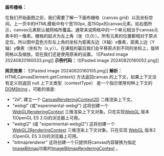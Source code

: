 **画布栅格：**

在我们开始画图之前，我们需要了解一下画布栅格（canvas grid）以及坐标空间。上一页中的HTML模板中有个宽150px, 高150px的canvas元素。如右图所示，canvas元素默认被网格所覆盖。通常来说网格中的一个单元相当于canvas元素中的一像素。栅格的起点为左上角（坐（0,0））。所有元素的位置都相对于原点定位。所以图中蓝色方形左上角的坐标为距离左边（X轴）x像素，距离上边（Y轴）y像素（坐标为（x,y））。在课程的最后我们会平移原点到不同的坐标上，旋转网格以及缩放。现在我们还是使用原来的设置。
![[Pasted image 20240820160033.png]]
**示例代码：**
![[Pasted image 20240820160052.png]]

**网页效果：**
![[Pasted image 20240820160105.png]]
**解析：**
HTMLCanvasElement.getContext() 方法返回canvas 的上下文，如果上下文没有定义则返回 null
上下文类型（contextType）
是一个指示使用何种上下文的 [DOMString](https://developer.mozilla.org/zh-CN/docs/Web/API/DOMString) 。可能的值是:
- "2d", 建立一个 [CanvasRenderingContext2D](https://developer.mozilla.org/zh-CN/docs/Web/API/CanvasRenderingContext2D) 二维渲染上下文。
- "webgl" (或"experimental-webgl") 这将创建一个 [WebGLRenderingContext](https://developer.mozilla.org/zh-CN/docs/Web/API/WebGLRenderingContext) 三维渲染上下文对象。只在实现[WebGL](https://developer.mozilla.org/en-US/docs/Web/WebGL) 版本1(OpenGL ES 2.0)的浏览器上可用。
- "webgl2" (或 "experimental-webgl2") 这将创建一个 [WebGL2RenderingContext](https://developer.mozilla.org/zh-CN/docs/Web/API/WebGL2RenderingContext) 三维渲染上下文对象。只在实现 [WebGL](https://developer.mozilla.org/en-US/docs/Web/WebGL) 版本2 (OpenGL ES 3.0)的浏览器上可用。
- "bitmaprenderer" 这将创建一个只提供将canvas内容替换为指定[ImageBitmap](https://developer.mozilla.org/zh-CN/docs/Web/API/ImageBitmap)功能的[ImageBitmapRenderingContext](https://developer.mozilla.org/zh-CN/docs/Web/API/ImageBitmapRenderingContext) 。
